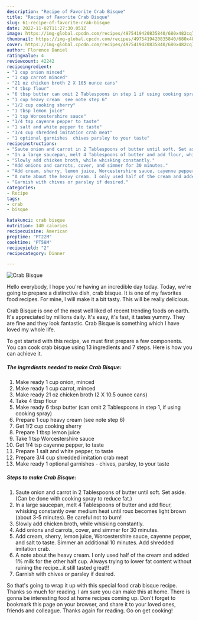 ```yaml
---
description: "Recipe of Favorite Crab Bisque"
title: "Recipe of Favorite Crab Bisque"
slug: 61-recipe-of-favorite-crab-bisque
date: 2022-11-02T11:27:30.051Z
image: https://img-global.cpcdn.com/recipes/4975419420835840/680x482cq70/crab-bisque-recipe-main-photo.jpg
thumbnail: https://img-global.cpcdn.com/recipes/4975419420835840/680x482cq70/crab-bisque-recipe-main-photo.jpg
cover: https://img-global.cpcdn.com/recipes/4975419420835840/680x482cq70/crab-bisque-recipe-main-photo.jpg
author: Florence Daniel
ratingvalue: 4
reviewcount: 42242
recipeingredient:
- "1 cup onion minced"
- "1 cup carrot minced"
- "21 oz chicken broth 2 X 105 ounce cans"
- "4 tbsp flour"
- "6 tbsp butter can omit 2 Tablespoons in step 1 if using cooking spray"
- "1 cup heavy cream  see note step 6"
- "1/2 cup cooking sherry"
- "1 tbsp lemon juice"
- "1 tsp Worcestershire sauce"
- "1/4 tsp cayenne pepper to taste"
- "1 salt and white pepper to taste"
- "3/4 cup shredded imitation crab meat"
- "1 optional garnishes  chives parsley to your taste"
recipeinstructions:
- "Saute onion and carrot in 2 Tablespoons of butter until soft. Set aside. (Can be done with cooking spray to reduce fat.)"
- "In a large saucepan, melt 4 Tablespoons of butter and add flour, whisking constantly over medium heat until roux becomes light brown (about 3-5 minutes). Be careful not to burn!"
- "Slowly add chicken broth, while whisking constantly."
- "Add onions and carrots, cover, and simmer for 30 minutes."
- "Add cream, sherry, lemon juice, Worcestershire sauce, cayenne pepper, and salt to taste. Simmer an additional 10 minutes. Add shredded imitation crab."
- "A note about the heavy cream. I only used half of the cream and added 1% milk for the other half cup. Always trying to lower fat content without ruining the recipe...it still tasted great!!"
- "Garnish with chives or parsley if desired."
categories:
- Recipe
tags:
- crab
- bisque

katakunci: crab bisque 
nutrition: 140 calories
recipecuisine: American
preptime: "PT22M"
cooktime: "PT58M"
recipeyield: "2"
recipecategory: Dinner

---
```



![Crab Bisque](https://img-global.cpcdn.com/recipes/4975419420835840/680x482cq70/crab-bisque-recipe-main-photo.jpg)

Hello everybody, I hope you're having an incredible day today. Today, we're going to prepare a distinctive dish, crab bisque. It is one of my favorites food recipes. For mine, I will make it a bit tasty. This will be really delicious.



Crab Bisque is one of the most well liked of recent trending foods on earth. It's appreciated by millions daily. It's easy, it's fast, it tastes yummy. They are fine and they look fantastic. Crab Bisque is something which I have loved my whole life.


To get started with this recipe, we must first prepare a few components. You can cook crab bisque using 13 ingredients and 7 steps. Here is how you can achieve it.

<!--inarticleads1-->

##### The ingredients needed to make Crab Bisque:

1. Make ready 1 cup onion, minced
1. Make ready 1 cup carrot, minced
1. Make ready 21 oz chicken broth (2 X 10.5 ounce cans)
1. Take 4 tbsp flour
1. Make ready 6 tbsp butter (can omit 2 Tablespoons in step 1, if using cooking spray)
1. Prepare 1 cup heavy cream  (see note step 6)
1. Get 1/2 cup cooking sherry
1. Prepare 1 tbsp lemon juice
1. Take 1 tsp Worcestershire sauce
1. Get 1/4 tsp cayenne pepper, to taste
1. Prepare 1 salt and white pepper, to taste
1. Prepare 3/4 cup shredded imitation crab meat
1. Make ready 1 optional garnishes - chives, parsley, to your taste




<!--inarticleads2-->

##### Steps to make Crab Bisque:

1. Saute onion and carrot in 2 Tablespoons of butter until soft. Set aside. (Can be done with cooking spray to reduce fat.)
1. In a large saucepan, melt 4 Tablespoons of butter and add flour, whisking constantly over medium heat until roux becomes light brown (about 3-5 minutes). Be careful not to burn!
1. Slowly add chicken broth, while whisking constantly.
1. Add onions and carrots, cover, and simmer for 30 minutes.
1. Add cream, sherry, lemon juice, Worcestershire sauce, cayenne pepper, and salt to taste. Simmer an additional 10 minutes. Add shredded imitation crab.
1. A note about the heavy cream. I only used half of the cream and added 1% milk for the other half cup. Always trying to lower fat content without ruining the recipe...it still tasted great!!
1. Garnish with chives or parsley if desired.




So that's going to wrap it up with this special food crab bisque recipe. Thanks so much for reading. I am sure you can make this at home. There is gonna be interesting food at home recipes coming up. Don't forget to bookmark this page on your browser, and share it to your loved ones, friends and colleague. Thanks again for reading. Go on get cooking!
